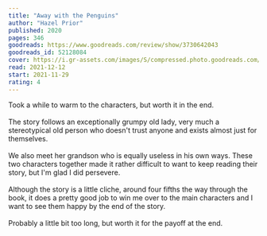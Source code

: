 ```yaml
---
title: "Away with the Penguins"
author: "Hazel Prior"
published: 2020
pages: 346
goodreads: https://www.goodreads.com/review/show/3730642043
goodreads_id: 52128084
cover: https://i.gr-assets.com/images/S/compressed.photo.goodreads.com/books/1583442783l/52128084._SY475_.jpg
read: 2021-12-12
start: 2021-11-29
rating: 4
---
```


Took a while to warm to the characters, but worth it in the end.<br /><i></i><br />The story follows an exceptionally grumpy old lady, very much a stereotypical old person who doesn't trust anyone and exists almost just for themselves.<br /><br />We also meet her grandson who is equally useless in his own ways. These two characters together made it rather difficult to want to keep reading their story, but I'm glad I did persevere.<br /><br />Although the story is a little cliche, around four fifths the way through the book, it does a pretty good job to win me over to the main characters and I want to see them happy by the end of the story.<br /><br />Probably a little bit too long, but worth it for the payoff at the end.
